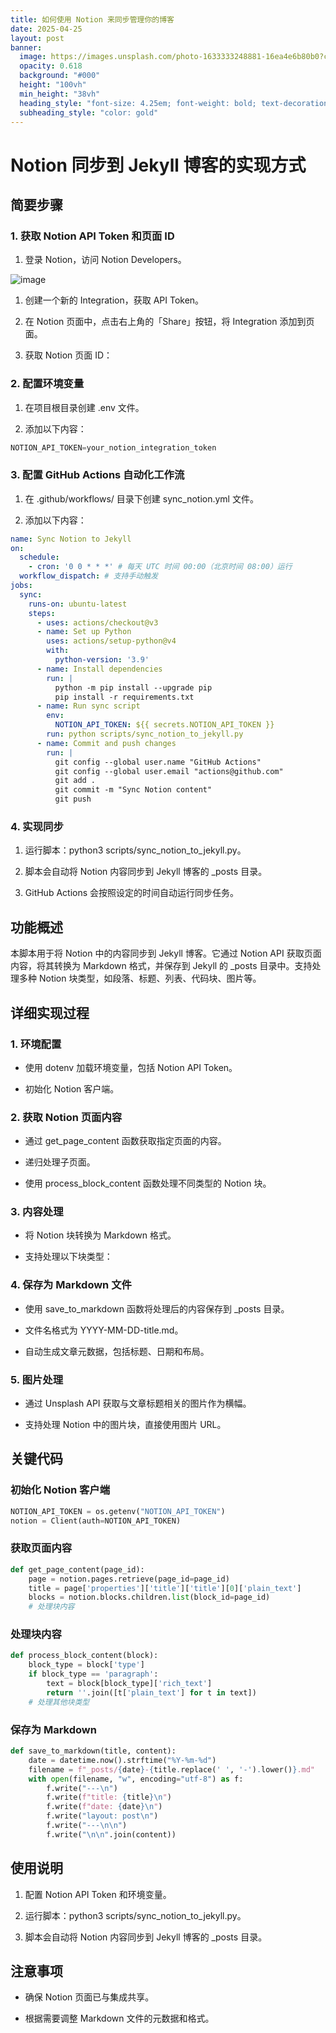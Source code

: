 ```yaml
---
title: 如何使用 Notion 来同步管理你的博客
date: 2025-04-25
layout: post
banner:
  image: https://images.unsplash.com/photo-1633333248881-16ea4e6b80b0?crop=entropy&cs=tinysrgb&fit=max&fm=jpg&ixid=M3w2OTIwMzJ8MHwxfHJhbmRvbXx8fHx8fHx8fDE3NDU1NzY1MTl8&ixlib=rb-4.0.3&q=80&w=1080
  opacity: 0.618
  background: "#000"
  height: "100vh"
  min_height: "38vh"
  heading_style: "font-size: 4.25em; font-weight: bold; text-decoration: underline"
  subheading_style: "color: gold"
---
```


# Notion 同步到 Jekyll 博客的实现方式

## 简要步骤

### 1. 获取 Notion API Token 和页面 ID

1. 登录 Notion，访问 Notion Developers。

![image](https://prod-files-secure.s3.us-west-2.amazonaws.com/a7a0cc5a-89b9-4cda-8686-1fba0ca52f40/d19c1afe-dea5-4312-9333-786b0ba83054/image.png?X-Amz-Algorithm=AWS4-HMAC-SHA256&X-Amz-Content-Sha256=UNSIGNED-PAYLOAD&X-Amz-Credential=ASIAZI2LB4662SGTKGCG%2F20250425%2Fus-west-2%2Fs3%2Faws4_request&X-Amz-Date=20250425T102159Z&X-Amz-Expires=3600&X-Amz-Security-Token=IQoJb3JpZ2luX2VjEJH%2F%2F%2F%2F%2F%2F%2F%2F%2F%2FwEaCXVzLXdlc3QtMiJHMEUCIHXTDyE2i3klJ2H1zMHpKcRZfCDHdMLItC%2FlEXYlboowAiEA9CWWI%2BP1FB8ENfourJ4dkbvrgOZuLXiRXW5uP0NKryMq%2FwMIKhAAGgw2Mzc0MjMxODM4MDUiDDMmOmxWiF57W4HHoCrcA7AfCNNsIftAgBHLSwOXPGAj%2FU%2BV%2BPRxyJN%2FpRh0g%2FnCeYBuZ%2BU8d8zM2s7NInpgsy6tTuM7biJu%2BAgetOfabp9RS4jj8ybm96LLv6KgipZA2OA0Yfiz00%2Fq7bSGQpXTpP6GqHmd9Kpj1Jqca49sN0gwdMoGXwAlDZdsIjhQd7rXGDRNyTaMWHBcB4mzr8hpi4159NS6O6vEO32KYArx5k5VBVzmvch01AYPKUVUF1FGPIe0MVZtOFKohj4y%2ByYhgxH5wiKqEGrymSOi5S8rVdz%2Bn9AmspZbz6Xe1sjaRoXm8ujZdTUE6a%2BvBFVfaiwoH158Jt9SW%2FzHom5QMjQaBP47B0hUDpyODgSHMe4c7mBvCRwPHQW8sVxScafqmunaz94wNZOuqkJCRX%2BQIaJ6FyQtbWVhyYsyUlXSt2PJI%2FttGeXSLngmWZpBnOXfyV%2BxqRV6DcZR3aXSJRJswk0Ugrnu7uhKqdP6alZJOsvYIHf%2FICYwu0VBR2QtZNS4EKHObOj6xpdAqHiBeEC5lPKs3dRY%2FypdciLkhGiax8MxHRYNreSCU5j1R60rpAaXV0tgQjJsMpiE%2By%2BbKoc8fquLKJJRx2XLY44X39azw9IEg2QpCLIj%2FiJZg6NPMYdHMMCbrcAGOqUBkVCLPAQXFvLpW%2BScsFKxfNQJ9J%2F3qHaS8Sv4ov8U7Dk5SO3f%2B%2FCfHXs8QZBuzOqhD2SGqyzTGTQp4zJFedgmwGvtJlsK4HFoga1WVG6f0w6SP%2FoF39ZaZ%2F6Ci%2B2lixJE%2FSvMssJhg%2B7690lmZ8GdnHfNtctRZ%2FagKBX%2BzTi%2Bj9tRa9DCYy9JoThupM0ZDI%2BG6tY6DTZsK4YJHX%2FKzhKkBRT6rf7z&X-Amz-Signature=44c24dd5594317620a61de8d00db0d9a04c79efc5a120dd168b7ab381664b65f&X-Amz-SignedHeaders=host&x-id=GetObject)

1. 创建一个新的 Integration，获取 API Token。

1. 在 Notion 页面中，点击右上角的「Share」按钮，将 Integration 添加到页面。

1. 获取 Notion 页面 ID：


### 2. 配置环境变量

1. 在项目根目录创建 .env 文件。

1. 添加以下内容：

```javascript
NOTION_API_TOKEN=your_notion_integration_token
```

### 3. 配置 GitHub Actions 自动化工作流

1. 在 .github/workflows/ 目录下创建 sync_notion.yml 文件。

1. 添加以下内容：

```yaml
name: Sync Notion to Jekyll
on:
  schedule:
    - cron: '0 0 * * *' # 每天 UTC 时间 00:00（北京时间 08:00）运行
  workflow_dispatch: # 支持手动触发
jobs:
  sync:
    runs-on: ubuntu-latest
    steps:
      - uses: actions/checkout@v3
      - name: Set up Python
        uses: actions/setup-python@v4
        with:
          python-version: '3.9'
      - name: Install dependencies
        run: |
          python -m pip install --upgrade pip
          pip install -r requirements.txt
      - name: Run sync script
        env:
          NOTION_API_TOKEN: ${{ secrets.NOTION_API_TOKEN }}
        run: python scripts/sync_notion_to_jekyll.py
      - name: Commit and push changes
        run: |
          git config --global user.name "GitHub Actions"
          git config --global user.email "actions@github.com"
          git add .
          git commit -m "Sync Notion content"
          git push
```

### 4. 实现同步

1. 运行脚本：python3 scripts/sync_notion_to_jekyll.py。

1. 脚本会自动将 Notion 内容同步到 Jekyll 博客的 _posts 目录。

1. GitHub Actions 会按照设定的时间自动运行同步任务。

## 功能概述

本脚本用于将 Notion 中的内容同步到 Jekyll 博客。它通过 Notion API 获取页面内容，将其转换为 Markdown 格式，并保存到 Jekyll 的 _posts 目录中。支持处理多种 Notion 块类型，如段落、标题、列表、代码块、图片等。

## 详细实现过程

### 1. 环境配置

- 使用 dotenv 加载环境变量，包括 Notion API Token。

- 初始化 Notion 客户端。

### 2. 获取 Notion 页面内容

- 通过 get_page_content 函数获取指定页面的内容。

- 递归处理子页面。

- 使用 process_block_content 函数处理不同类型的 Notion 块。

### 3. 内容处理

- 将 Notion 块转换为 Markdown 格式。

- 支持处理以下块类型：


### 4. 保存为 Markdown 文件

- 使用 save_to_markdown 函数将处理后的内容保存到 _posts 目录。

- 文件名格式为 YYYY-MM-DD-title.md。

- 自动生成文章元数据，包括标题、日期和布局。

### 5. 图片处理

- 通过 Unsplash API 获取与文章标题相关的图片作为横幅。

- 支持处理 Notion 中的图片块，直接使用图片 URL。

## 关键代码

### 初始化 Notion 客户端

```python
NOTION_API_TOKEN = os.getenv("NOTION_API_TOKEN")
notion = Client(auth=NOTION_API_TOKEN)
```

### 获取页面内容

```python
def get_page_content(page_id):
    page = notion.pages.retrieve(page_id=page_id)
    title = page['properties']['title']['title'][0]['plain_text']
    blocks = notion.blocks.children.list(block_id=page_id)
    # 处理块内容
```

### 处理块内容

```python
def process_block_content(block):
    block_type = block['type']
    if block_type == 'paragraph':
        text = block[block_type]['rich_text']
        return ''.join([t['plain_text'] for t in text])
    # 处理其他块类型
```

### 保存为 Markdown

```python
def save_to_markdown(title, content):
    date = datetime.now().strftime("%Y-%m-%d")
    filename = f"_posts/{date}-{title.replace(' ', '-').lower()}.md"
    with open(filename, "w", encoding="utf-8") as f:
        f.write("---\n")
        f.write(f"title: {title}\n")
        f.write(f"date: {date}\n")
        f.write("layout: post\n")
        f.write("---\n\n")
        f.write("\n\n".join(content))
```

## 使用说明

1. 配置 Notion API Token 和环境变量。

1. 运行脚本：python3 scripts/sync_notion_to_jekyll.py。

1. 脚本会自动将 Notion 内容同步到 Jekyll 博客的 _posts 目录。

## 注意事项

- 确保 Notion 页面已与集成共享。

- 根据需要调整 Markdown 文件的元数据和格式。